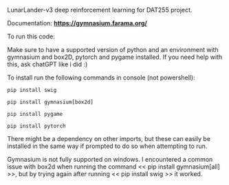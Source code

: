 LunarLander-v3 deep reinforcement learning for DAT255 project.

Documentation: **https://gymnasium.farama.org/**

To run this code:

Make sure to have a supported version of python and an environment with gymnasium and box2D, pytorch and pygame installed. If you need help with this, ask chatGPT like i did :)

To install run the following commands in console (not powershell):

    pip install swig
   
    pip install gymnasium[box2d]
   
    pip install pygame
   
    pip install pytorch

   There might be a dependency on other imports, but these can easily be installed in the same way if prompted to do so when attempting to run.

Gymnasium is not fully supported on windows. I encountered a common issue with box2d when running the command << pip install gymnasium[all] >>, but by trying again after running << pip install swig >> it worked.

